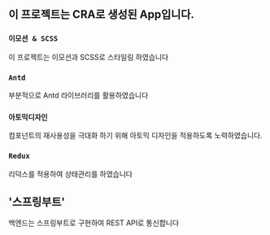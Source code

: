 ## 이 프로젝트는 CRA로 생성된 App입니다.

### `이모션 & SCSS`

이 프로젝트는 이모션과 SCSS로 스타일링 하였습니다

### `Antd`

부분적으로 Antd 라이브러리를 활용하였습니다

### `아토믹디자인`

컴포넌트의 재사용성을 극대화 하기 위해 아토믹 디자인을 적용하도록 노력하였습니다.

### `Redux`

리덕스를 적용하여 상태관리를 하였습니다

## '스프링부트'

백엔드는 스프링부트로 구현하여 REST API로 통신합니다
